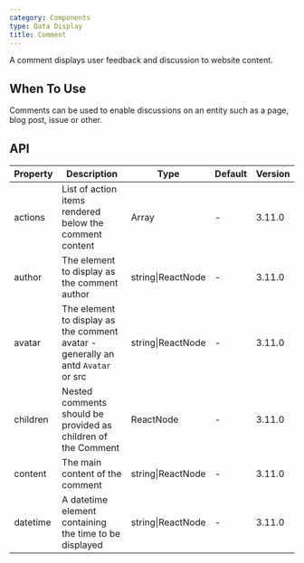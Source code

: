 ```yaml
---
category: Components
type: Data Display
title: Comment
---
```


A comment displays user feedback and discussion to website content.

## When To Use

Comments can be used to enable discussions on an entity such as a page, blog post, issue or other.

## API

| Property | Description | Type | Default | Version |
| --- | --- | --- | --- | --- |
| actions | List of action items rendered below the comment content | Array<ReactNode> | - | 3.11.0 |
| author | The element to display as the comment author | string\|ReactNode | - | 3.11.0 |
| avatar | The element to display as the comment avatar - generally an antd `Avatar` or src | string\|ReactNode | - | 3.11.0 |
| children | Nested comments should be provided as children of the Comment | ReactNode | - | 3.11.0 |
| content | The main content of the comment | string\|ReactNode | - | 3.11.0 |
| datetime | A datetime element containing the time to be displayed | string\|ReactNode | - | 3.11.0 |
 